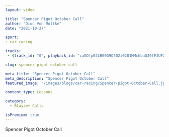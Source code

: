 ```yaml
---
layout: video

title: "Spencer Pigot October Call"
author: "Dion Von Moltke"
date: "2021-10-27"

sport:
- car racing

tracks:
 - {track_id: "0", playback_id: "caGOfp02LB00G9Q302i0201MMchbaQJ9lFJUF2rkj78sx901k", lesson_name: "Spencer Pigot October Call", lesson_desc: "Spencer Pigot October Call<br /> <br />" }

slug: spencer-pigot-october-call

meta_title: "Spencer Pigot October Call"
meta_description: "Spencer Pigot October Call"
featured_image: "/images/blogs/car-racing/Spencer-pigot-October-Call.jpg"

content_type: Lessons 

category:
  - Blayze+ Calls

isPremium: true
---
```


Spencer Pigot October Call